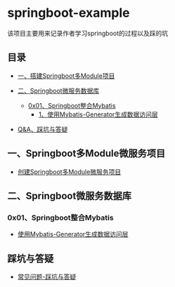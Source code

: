 # springboot-example
   该项目主要用来记录作者学习springboot的过程以及踩的坑
    
<!-- GFM-TOC -->
## 目录
* [一、搭建Springboot多Module项目](#一搭建Springboot多Module项目)

* [二、Springboot微服务数据库](#二Springboot微服务数据库)
    * [0x01、Springboot整合Mybatis](#0x01Springboot整合Mybatis)
        * [1、使用Mybatis-Generator生成数据访问层](#1使用Mybatis-Generator生成数据访问层)

* [Q&A、踩坑与答疑](#踩坑与答疑)

<!-- GFM-TOC -->


## 一、Springboot多Module微服务项目
- [创建Springboot多Module微服务项目](https://github.com/DurianCoder/springboot-example/blob/master/notes/Springboot创建多Module微服务项目.md)

## 二、Springboot微服务数据库
### 0x01、Springboot整合Mybatis
- [使用Mybatis-Generator生成数据访问层](https://github.com/DurianCoder/springboot-example/blob/master/notes/Mybatis-Generator生成数据访问层.md)


## 踩坑与答疑
- [常见问题-踩坑与答疑](https://github.com/DurianCoder/springboot-example/blob/master/notes/踩坑与答疑.md)

